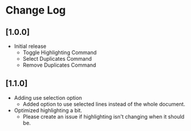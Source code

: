 # Change Log

## [1.0.0]

- Initial release
	- Toggle Highlighting Command
	- Select Duplicates Command
	- Remove Duplicates Command

## [1.1.0]

- Adding use selection option
	- Added option to use selected lines instead of the whole document.
- Optimized highlighting a bit.
	- Please create an issue if highlighting isn't changing when it should be.


